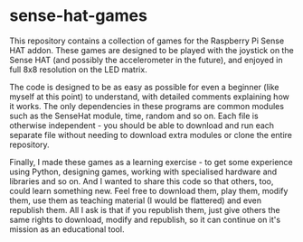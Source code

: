 # sense-hat-games

This repository contains a collection of games for the Raspberry Pi Sense HAT addon. These games are designed to be played with the joystick on the Sense HAT (and possibly the accelerometer in the future), and enjoyed in full 8x8 resolution on the LED matrix. 

The code is designed to be as easy as possible for even a beginner (like myself at this point) to understand, with detailed comments explaining how it works. The only dependencies in these programs are common modules such as the SenseHat module, time, random and so on. Each file is otherwise independent - you should be able to download and run each separate file without needing to download extra modules or clone the entire repository. 

Finally, I made these games as a learning exercise - to get some experience using Python, designing games, working with specialised hardware and libraries and so on. And I wanted to share this code so that others, too, could learn something new. Feel free to download them, play them, modify them, use them as teaching material (I would be flattered) and even republish them. All I ask is that if you republish them, just give others the same rights to download, modify and republish, so it can continue on it's mission as an educational tool. 
